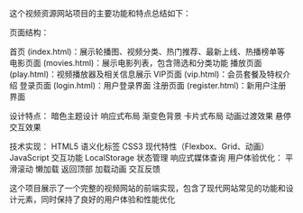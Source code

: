这个视频资源网站项目的主要功能和特点总结如下：

页面结构：

首页 (index.html)：展示轮播图、视频分类、热门推荐、最新上线、热播榜单等
电影页面 (movies.html)：展示电影列表，包含筛选和分类功能
播放页面 (play.html)：视频播放器及相关信息展示
VIP页面 (vip.html)：会员套餐及特权介绍
登录页面 (login.html)：用户登录界面
注册页面 (register.html)：新用户注册界面

设计特点：
暗色主题设计
响应式布局
渐变色背景
卡片式布局
动画过渡效果
悬停交互效果

技术实现：
HTML5 语义化标签
CSS3 现代特性（Flexbox、Grid、动画）
JavaScript 交互功能
LocalStorage 状态管理
响应式媒体查询
用户体验优化：
平滑滚动
懒加载
返回顶部
加载动画
交互反馈

这个项目展示了一个完整的视频网站的前端实现，包含了现代网站常见的功能和设计元素，同时保持了良好的用户体验和性能优化
